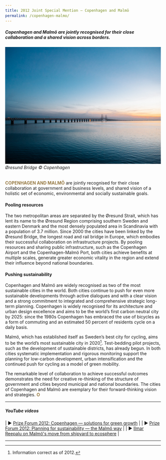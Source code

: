 ```yaml
---
title: 2012 Joint Special Mention — Copenhagen and Malmö
permalink: /copenhagen-malmo/
---
```


##### Copenhagen and Malmö are jointly recognised for their close collaboration and a shared vision across borders.

###### ![Øresund bridge](/images/special-mentions/copenhagen.jpg)*Øresund Bridge © Copenhagen*

<b><font color="#967942">COPENHAGEN AND MALMÖ</font></b> are jointly recognised for their close collaboration at government and business levels, and shared vision of a holistic set of economic, environmental and socially sustainable goals.

#### **Pooling resources**

The two metropolitan areas are separated by the Øresund Strait, which has lent its name to the Øresund Region comprising southern Sweden and eastern Denmark and the most densely populated area in Scandinavia with a population of 3.7 million. Since 2000 the cities have been linked by the Øresund Bridge, the longest road and rail bridge in Europe, which embodies their successful collaboration on infrastructure projects. By pooling resources and sharing public infrastructure, such as the Copenhagen Airport and the Copenhagen-Malmö Port, both cities achieve benefits at multiple scales, generate greater economic vitality in the region and extend their influence beyond national boundaries.

#### **Pushing sustainability**

Copenhagen and Malmö are widely recognised as two of the most sustainable cities in the world. Both cities continue to push for even more sustainable developments through active dialogues and with a clear vision and a strong commitment to integrated and comprehensive strategic long-term planning. Copenhagen is widely recognised for its architecture and urban design excellence and aims to be the world’s first carbon neutral city by 2025: since the 1980s Copenhagen has embraced the use of bicycles as a form of commuting and an estimated 50 percent of residents cycle on a daily basis. 

Malmö, which has established itself as Sweden’s best city for cycling, aims to be the world’s most sustainable city in 2020[^1]. Test-bedding pilot projects, such as the development of sustainable districts, has already begun. In both cities systematic implementation and rigorous monitoring support the planning for low-carbon development, urban intensification and the continued push for cycling as a model of green mobility.

The remarkable level of collaboration to achieve successful outcomes demonstrates the need for creative re-thinking of the structure of government and cities beyond municipal and national boundaries. The cities of Copenhagen and Malmö are exemplary for their forward-thinking vision and strategies. **<font color="#967942">O</font>**

---

##### **YouTube videos**

| ▶️ [Prize Forum 2012: Copenhagen — solutions for green growth](https://youtu.be/rK0ZBFpX9KE) |
| ▶️ [Prize Forum 2012: Planning for sustainability — the Malmö way](https://youtu.be/8PjV07nCpkk) |
| ▶️ [IImar Reepalu on Malmö's move from shipyard to ecosphere](https://youtu.be/bBayr6mwDFI) |

---

[^1]: Information correct as of 2012.
